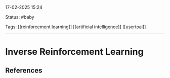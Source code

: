 
17-02-2025 15:24

Status: #baby

Tags: [[reinforcement learning]] [[artificial intelligence]] [[usertoai]]

---
# Inverse Reinforcement Learning




## References


